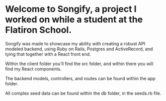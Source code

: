 # Welcome to Songify, a project I worked on while a student at the Flatiron School.

Songify was made to showcase my ability with creating a robust API modeled backend, using Ruby on Rails, Postgres and ActiveRecord, and tying that together with a React front end. 
  
Within the client folder you'll find the src folder, and within there you will find my React components. 

The backend models, controllers, and routes can be found within the app folder. 

All complex seed data can be found within the db folder, in the seeds.rb file. 
